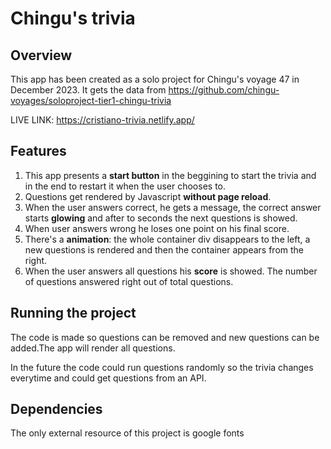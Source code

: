 # Chingu's trivia
## Overview
This app has been created as a solo project for Chingu's voyage 47 in December 2023.
It gets the data from https://github.com/chingu-voyages/soloproject-tier1-chingu-trivia

LIVE LINK: https://cristiano-trivia.netlify.app/

## Features
1. This app presents a **start button** in the beggining to start the trivia and in the end to restart it when the user chooses to.
2. Questions get rendered by Javascript **without page reload**.
3. When the user answers correct, he gets a message, the correct answer starts **glowing** and after to seconds the next questions is showed.
4. When user answers wrong he loses one point on his final score.
5. There's a **animation**: the whole container div disappears to the left, a new questions is rendered and then the container appears from the right.
6. When the user answers all questions his **score** is showed. The number of questions answered right out of total questions.
## Running the project
The code is made so questions can be removed and new questions can be added.The app will render all questions.   

In the future the code could run questions randomly so the trivia changes everytime and could get questions from an API.
## Dependencies 
The only external resource of this project is google fonts
